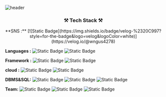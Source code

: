 ![header](https://capsule-render.vercel.app/api?type=slice&color=2ECC71&height=300&section=header&text=hyeon%20github&fontSize=60)

<h3 align="center">⚒️ Tech Stack ⚒️</h3>
<p align="center">
    **SNS :** [![Static Badge](https://img.shields.io/badge/velog-%2320C997?style=for-the-badge&logo=velog&logoColor=white)](https://velog.io/@wngus4278)
</p>

**Languages :**  ![Static Badge](https://img.shields.io/badge/python-%233776AB?style=for-the-badge&logo=python&logoColor=white) ![Static Badge](https://img.shields.io/badge/java-%23FF6550?style=for-the-badge&logo=java&logoColor=white)


**Framework :** ![Static Badge](https://img.shields.io/badge/springboot-%236DB33F?style=for-the-badge&logo=springboot&logoColor=white)   ![Static Badge](https://img.shields.io/badge/django-%23092E20?style=for-the-badge&logo=django&logoColor=white)


**cloud :** ![Static Badge](https://img.shields.io/badge/amazonaws-%23232F3E?style=for-the-badge&logo=amazonaws&logoColor=white) ![Static Badge](https://img.shields.io/badge/microsoftazure-%230078D4?style=for-the-badge&logo=microsoftazure&logoColor=white)


**DBMS&SQL:** ![Static Badge](https://img.shields.io/badge/mysql-%234479A1?style=for-the-badge&logo=mysql&logoColor=white) ![Static Badge](https://img.shields.io/badge/postgresql-%234169E1?style=for-the-badge&logo=postgresql&logoColor=white) ![Static Badge](https://img.shields.io/badge/AqueryTool-%23669DF6?style=for-the-badge&logo=AqueryTool&logoColor=white) 


**Team:** ![Static Badge](https://img.shields.io/badge/notion-%23000000?style=for-the-badge&logo=notion&logoColor=white) ![Static Badge](https://img.shields.io/badge/slack-%234A154B?style=for-the-badge&logo=slack&logoColor=white) ![Static Badge](https://img.shields.io/badge/trello-%230052CC?style=for-the-badge&logo=trello&logoColor=white)
